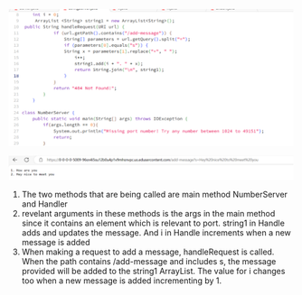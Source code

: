 ![Image](lab2_code.png)



![Image](lab2_results.png)

1. The two methods that are being called are main method NumberServer and Handler
2. revelant arguments in these methods is the args in the main method since it contains an element which is relevant to port. string1 in Handle adds and updates the message. And i in Handle increments when a new message is added
3. When making a request to add a message, handleRequest is called. When the path contains /add-message and includes s, the message provided will be added to the string1 ArrayList. The value for i changes too when a new message is added incrementing by 1. 

